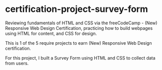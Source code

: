 # certification-project-survey-form

Reviewing fundamentals of HTML and CSS via the freeCodeCamp - (New) Responsive Web Design Certification, practicing how to build webpages using HTML for content, and CSS for design.

This is 1 of the 5 require projects to earn (New) Responsive Web Design certification.

For this project, I built a Survey Form using HTML and CSS to collect data from users.
